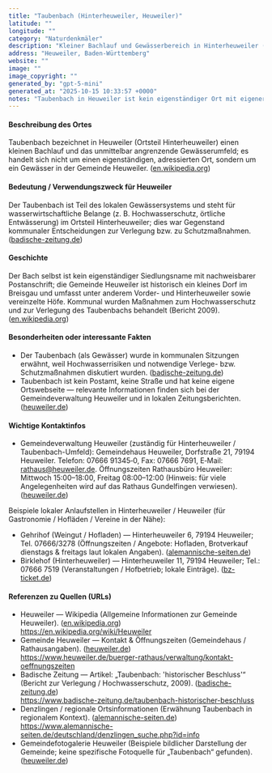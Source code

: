 ```yaml
---
title: "Taubenbach (Hinterheuweiler, Heuweiler)"
latitude: ""
longitude: ""
category: "Naturdenkmäler"
description: "Kleiner Bachlauf und Gewässerbereich in Hinterheuweiler (Gemeinde Heuweiler), der lokal für Hochwasserschutzmaßnahmen relevant ist."
address: "Heuweiler, Baden-Württemberg"
website: ""
image: ""
image_copyright: ""
generated_by: "gpt-5-mini"
generated_at: "2025-10-15 10:33:57 +0000"
notes: "Taubenbach in Heuweiler ist kein eigenständiger Ort mit eigener Postadresse, sondern ein kleiner Bach / Gewässerbereich in Hinterheuweiler; daher wurden keine separate offizielle Website, Postadresse oder eindeutig zuordenbare Bildquelle speziell für 'Taubenbach (Heuweiler)' gefunden. Koordinaten der Gemeinde Heuweiler liegen online, für die konkrete Postadresse von 'Taubenbach' konnte keine exakte Adresse bzw. offizielle Geokodierung ermittelt werden; latitude/longitude-Felder bleiben leer wie gewünscht."
---
```


#### Beschreibung des Ortes
Taubenbach bezeichnet in Heuweiler (Ortsteil Hinterheuweiler) einen kleinen Bachlauf und das unmittelbar angrenzende Gewässerumfeld; es handelt sich nicht um einen eigenständigen, adressierten Ort, sondern um ein Gewässer in der Gemeinde Heuweiler. ([en.wikipedia.org](https://en.wikipedia.org/wiki/Heuweiler?utm_source=openai))

#### Bedeutung / Verwendungszweck für Heuweiler
Der Taubenbach ist Teil des lokalen Gewässersystems und steht für wasserwirtschaftliche Belange (z. B. Hochwasserschutz, örtliche Entwässerung) im Ortsteil Hinterheuweiler; dies war Gegenstand kommunaler Entscheidungen zur Verlegung bzw. zu Schutzmaßnahmen. ([badische-zeitung.de](https://www.badische-zeitung.de/taubenbach-historischer-beschluss?utm_source=openai))

#### Geschichte
Der Bach selbst ist kein eigenständiger Siedlungsname mit nachweisbarer Postanschrift; die Gemeinde Heuweiler ist historisch ein kleines Dorf im Breisgau und umfasst unter anderem Vorder- und Hinterheuweiler sowie vereinzelte Höfe. Kommunal wurden Maßnahmen zum Hochwasserschutz und zur Verlegung des Taubenbachs behandelt (Bericht 2009). ([en.wikipedia.org](https://en.wikipedia.org/wiki/Heuweiler?utm_source=openai))

#### Besonderheiten oder interessante Fakten
- Der Taubenbach (als Gewässer) wurde in kommunalen Sitzungen erwähnt, weil Hochwasserrisiken und notwendige Verlege- bzw. Schutzmaßnahmen diskutiert wurden. ([badische-zeitung.de](https://www.badische-zeitung.de/taubenbach-historischer-beschluss?utm_source=openai))  
- Taubenbach ist kein Postamt, keine Straße und hat keine eigene Ortswebseite — relevante Informationen finden sich bei der Gemeindeverwaltung Heuweiler und in lokalen Zeitungsberichten. ([heuweiler.de](https://www.heuweiler.de/buerger-rathaus/verwaltung/kontakt-oeffnungszeiten?utm_source=openai))

#### Wichtige Kontaktinfos
- Gemeindeverwaltung Heuweiler (zuständig für Hinterheuweiler / Taubenbach-Umfeld): Gemeindehaus Heuweiler, Dorfstraße 21, 79194 Heuweiler. Telefon: 07666 91345‑0, Fax: 07666 7691, E‑Mail: rathaus@heuweiler.de. Öffnungszeiten Rathausbüro Heuweiler: Mittwoch 15:00–18:00, Freitag 08:00–12:00 (Hinweis: für viele Angelegenheiten wird auf das Rathaus Gundelfingen verwiesen). ([heuweiler.de](https://www.heuweiler.de/buerger-rathaus/verwaltung/kontakt-oeffnungszeiten?utm_source=openai))

Beispiele lokaler Anlaufstellen in Hinterheuweiler / Heuweiler (für Gastronomie / Hofläden / Vereine in der Nähe):
- Gehrihof (Weingut / Hofladen) — Hinterheuweiler 6, 79194 Heuweiler; Tel. 07666/3278 (Öffnungszeiten / Angebote: Hofladen, Brotverkauf dienstags & freitags laut lokalen Angaben). ([alemannische-seiten.de](https://www.alemannische-seiten.de/deutschland/heuweiler_gehrihof-heuweiler.php?utm_source=openai))  
- Birklehof (Hinterheuweiler) — Hinterheuweiler 11, 79194 Heuweiler; Tel.: 07666 7519 (Veranstaltungen / Hofbetrieb; lokale Einträge). ([bz-ticket.de](https://bz-ticket.de/birklehof-hinterheuweiler-heuweiler?utm_source=openai))

#### Referenzen zu Quellen (URLs)
- Heuweiler — Wikipedia (Allgemeine Informationen zur Gemeinde Heuweiler). ([en.wikipedia.org](https://en.wikipedia.org/wiki/Heuweiler?utm_source=openai))  
  https://en.wikipedia.org/wiki/Heuweiler
- Gemeinde Heuweiler — Kontakt & Öffnungszeiten (Gemeindehaus / Rathausangaben). ([heuweiler.de](https://www.heuweiler.de/buerger-rathaus/verwaltung/kontakt-oeffnungszeiten?utm_source=openai))  
  https://www.heuweiler.de/buerger-rathaus/verwaltung/kontakt-oeffnungszeiten
- Badische Zeitung — Artikel: „Taubenbach: 'historischer Beschluss'“ (Bericht zur Verlegung / Hochwasserschutz, 2009). ([badische-zeitung.de](https://www.badische-zeitung.de/taubenbach-historischer-beschluss?utm_source=openai))  
  https://www.badische-zeitung.de/taubenbach-historischer-beschluss
- Denzlingen / regionale Ortsinformationen (Erwähnung Taubenbach in regionalem Kontext). ([alemannische-seiten.de](https://www.alemannische-seiten.de/deutschland/denzlingen_suche.php?id=info&utm_source=openai))  
  https://www.alemannische-seiten.de/deutschland/denzlingen_suche.php?id=info
- Gemeindefotogalerie Heuweiler (Beispiele bildlicher Darstellung der Gemeinde; keine spezifische Fotoquelle für „Taubenbach“ gefunden). ([heuweiler.de](https://www.heuweiler.de/unsere-gemeinde/fotogalerie))